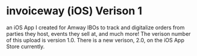 # invoiceway (iOS) Verison 1
an iOS App I created for Amway IBOs to track and digitalize orders from parties they host, events they sell at, and much more!
The verison number of this upload is version 1.0. There is a new verison, 2.0, on the iOS App Store currently.
